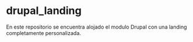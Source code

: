 # drupal_landing
En este repositorio se encuentra alojado el modulo Drupal con una landing completamente personalizada.
